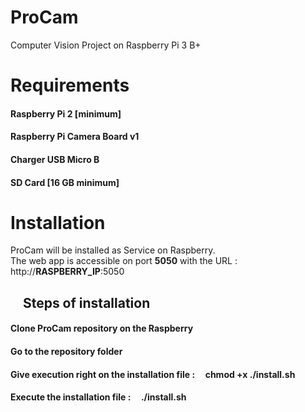 # ProCam
Computer Vision Project on Raspberry Pi 3 B+ 

# Requirements
#### Raspberry Pi 2 [minimum]
#### Raspberry Pi Camera Board v1 
#### Charger USB Micro B  
#### SD Card [16 GB minimum]

# Installation
ProCam will be installed as Service on Raspberry. <br/>
The web app is accessible on port **5050** with the URL : &nbsp; &nbsp; http://**RASPBERRY_IP**:5050

## &nbsp; &nbsp; Steps of installation
#### Clone ProCam repository on the Raspberry
#### Go to the repository folder
#### Give execution right on the installation file : &nbsp; &nbsp; **chmod +x ./install.sh**
#### Execute the installation file : &nbsp; &nbsp;  **./install.sh**
